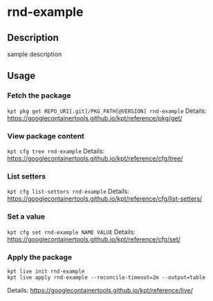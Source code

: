 # rnd-example

## Description
sample description

## Usage

### Fetch the package
`kpt pkg get REPO_URI[.git]/PKG_PATH[@VERSION] rnd-example`
Details: https://googlecontainertools.github.io/kpt/reference/pkg/get/

### View package content
`kpt cfg tree rnd-example`
Details: https://googlecontainertools.github.io/kpt/reference/cfg/tree/

### List setters
`kpt cfg list-setters rnd-example`
Details: https://googlecontainertools.github.io/kpt/reference/cfg/list-setters/

### Set a value
`kpt cfg set rnd-example NAME VALUE`
Details: https://googlecontainertools.github.io/kpt/reference/cfg/set/

### Apply the package
```
kpt live init rnd-example
kpt live apply rnd-example --reconcile-timeout=2m --output=table
```
Details: https://googlecontainertools.github.io/kpt/reference/live/
